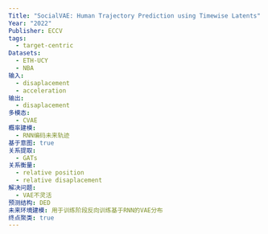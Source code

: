 ```yaml
---
Title: "SocialVAE: Human Trajectory Prediction using Timewise Latents"
Year: "2022"
Publisher: ECCV
tags:
  - target-centric
Datasets:
  - ETH-UCY
  - NBA
输入:
  - disaplacement
  - acceleration
输出:
  - disaplacement
多模态:
  - CVAE
概率建模:
  - RNN编码未来轨迹
基于意图: true
关系提取:
  - GATs
关系衡量:
  - relative position
  - relative disaplacement
解决问题:
  - VAE不灵活
预测结构: DED
未来环境建模: 用于训练阶段反向训练基于RNN的VAE分布
终点聚类: true
---
```

